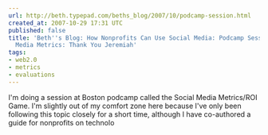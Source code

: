 ```yaml
---
url: http://beth.typepad.com/beths_blog/2007/10/podcamp-session.html
created_at: 2007-10-29 17:31 UTC
published: false
title: 'Beth''s Blog: How Nonprofits Can Use Social Media: Podcamp Session on Social
  Media Metrics: Thank You Jeremiah'
tags:
- web2.0
- metrics
- evaluations
---
```


I'm doing a session at Boston podcamp called the Social Media Metrics/ROI Game.   I'm slightly out of my comfort zone here because I've only been following this topic closely for a short time, although I have co-authored a guide for nonprofits on technolo
